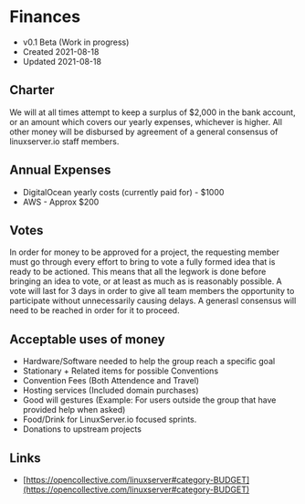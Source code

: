 # Finances

* v0.1 Beta (Work in progress)
* Created 2021-08-18
* Updated 2021-08-18


## Charter
We will at all times attempt to keep a surplus of $2,000 in the bank account, or an amount which covers our yearly expenses, whichever is higher. All other money will be disbursed by agreement of a general consensus of linuxserver.io staff members.

## Annual Expenses
* DigitalOcean yearly costs (currently paid for) - $1000
* AWS - Approx $200

## Votes
In order for money to be approved for a project, the requesting member must go through every effort to bring to vote a fully formed idea that is ready to be actioned. This means that all the legwork is done before bringing an idea to vote, or at least as much as is reasonably possible. A vote will last for 3 days in order to give all team members the opportunity to participate without unnecessarily causing delays. A generasl consensus will need to be reached in order for it to proceed.

## Acceptable uses of money
* Hardware/Software needed to help the group reach a specific goal
* Stationary + Related items for possible Conventions
* Convention Fees (Both Attendence and Travel)
* Hosting services (Included domain purchases)
* Good will gestures (Example: For users outside the group that have provided help when asked)
* Food/Drink for LinuxServer.io focused sprints.
* Donations to upstream projects

## Links
* [https://opencollective.com/linuxserver#category-BUDGET](https://opencollective.com/linuxserver#category-BUDGET)
